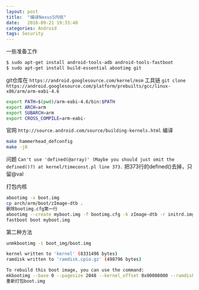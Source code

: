 ```yaml
---
layout: post
title:  "编译Nexus5内核"
date:   2016-09-21 19:33:40
categories: Android
tags: Security
---
```


一些准备工作

```bash
$ sudo apt-get install android-tools-adb android-tools-fastboot
$ sudo apt-get install build-essential abootimg git
```

git仓库在 
`https://android.googlesource.com/kernel/msm`
工具链
`git clone https://android.googlesource.com/platform/prebuilts/gcc/linux-x86/arm/arm-eabi-4.6`

```bash
export PATH=$(pwd)/arm-eabi-4.6/bin:$PATH
export ARCH=arm
export SUBARCH=arm
export CROSS_COMPILE=arm-eabi-
```

官网
`http://source.android.com/source/building-kernels.html`
编译

```bash
make hammerhead_defconfig
make -j8
```

问题
`Can't use 'defined(@array)' (Maybe you should just omit the defined()?) at kernel/timeconst.pl line 373.`
把373行的defined()去掉，只留@val

打包内核

```bash
abootimg -x boot.img
cp arch/arm/boot/zImage-dtb .
删除bootimg.cfg第一行
abootimg --create myboot.img -f bootimg.cfg -k zImage-dtb -r initrd.img
fastboot boot myboot.img
```

第二种方法

```bash
unmkbootimg -i boot_img/boot.img

kernel written to 'kernel' (8331496 bytes)
ramdisk written to 'ramdisk.cpio.gz' (498796 bytes)

To rebuild this boot image, you can use the command:
mkbootimg --base 0 --pagesize 2048 --kernel_offset 0x00008000 --ramdisk_offset 0x02900000 --second_offset 0x00f00000 --tags_offset 0x02700000 --cmdline 'console=ttyHSL0,115200,n8 androidboot.hardware=hammerhead  user_debug=31 maxcpus=2 msm_watchdog_v2.enable=1' --kernel kernel --ramdisk ramdisk.cpio.gz -o boot_img/boot.img
重新打包boot.img
```